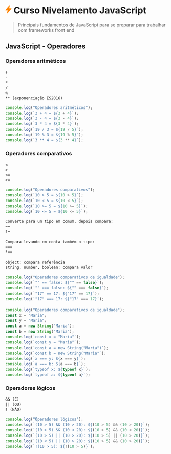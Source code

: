 # ![DevSuperior logo](https://raw.githubusercontent.com/devsuperior/bds-assets/main/ds/devsuperior-logo-small.png) Curso Nivelamento JavaScript
>  Principais fundamentos de JavaScript para se preparar para trabalhar com frameworks front end

## JavaScript - Operadores

### Operadores aritméticos

```
+
-
*
/
%
** (exponenciação ES2016)
```

```javascript
console.log("Operadores aritméticos");
console.log(`3 + 4 = ${3 + 4}`);
console.log(`3 - 4 = ${3 - 4}`);
console.log(`3 * 4 = ${3 * 4}`);
console.log(`19 / 3 = ${19 / 5}`);
console.log(`19 % 3 = ${19 % 5}`);
console.log(`3 ** 4 = ${3 ** 4}`);
```

### Operadores comparativos

```
< 
> 
<= 
>=
```

```javascript
console.log("Operadores comparativos");
console.log(`10 > 5 = ${10 > 5}`);
console.log(`10 < 5 = ${10 < 5}`);
console.log(`10 >= 5 = ${10 >= 5}`);
console.log(`10 <= 5 = ${10 <= 5}`);
```

```
Converte para um tipo em comum, depois compara:
== 
!=

Compara levando em conta também o tipo:
=== 
!== 

object: compara referência
string, number, boolean: compara valor
```

```javascript
console.log("Operadores comparativos de igualdade");
console.log(`"" == false: ${"" == false}`);
console.log(`"" === false: ${"" === false}`);
console.log(`"17" == 17: ${"17" == 17}`);
console.log(`"17" === 17: ${"17" === 17}`);

console.log("Operadores comparativos de igualdade");
const x = "Maria";
const y = "Maria";
const a = new String("Maria");
const b = new String("Maria");
console.log(`const x = "Maria"`);
console.log(`const y = "Maria"`);
console.log(`const a = new String("Maria")`);
console.log(`const b = new String("Maria"`);
console.log(`x === y: ${x === y}`);
console.log(`a === b: ${a === b}`);
console.log(`typeof x: ${typeof x}`);
console.log(`typeof a: ${typeof a}`);
```

### Operadores lógicos

```
&& (E)
|| (OU)
! (NÃO)
```

```javascript
console.log("Operadores lógicos");
console.log(`(10 > 5) && (10 > 20): ${(10 > 5) && (10 > 20)}`);
console.log(`(10 > 5) && (10 < 20): ${(10 > 5) && (10 < 20)}`);
console.log(`(10 > 5) || (10 > 20): ${(10 > 5) || (10 > 20)}`);
console.log(`(10 < 5) || (10 > 20): ${(10 > 5) && (10 > 20)}`);
console.log(`!(10 > 5): ${!(10 > 5)}`);
```